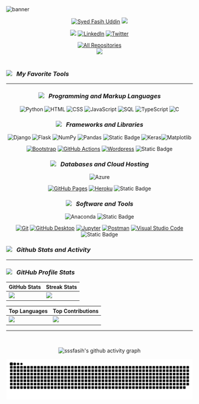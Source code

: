 <img src="./assets/ezgif.com-gif-maker.gif" alt="banner">
 
   
<p align="center">
  <a href="https://github.com/sssfasih">
   <img src="https://readme-typing-svg.demolab.com?font=Fira+Code&size=35&duration=1&pause=10000000&color=9e4c98&center=true&repeat=false&width=435&lines=Syed+Fasih+Uddin" alt="Syed Fasih Uddin" /></a>

  <a href="https://github.com/DenverCoder1/readme-typing-svg">
    <img src="https://readme-typing-svg.demolab.com?font=Fira+Code&pause=1000&width=435&lines=I'm+Software+Engineer;Gold+Microsoft+Learn+Student+Ambassador;I+Share+What+I+Know&font=Fira%20Code&center=true&width=600&height=45&color=9e4c98&vCenter=true&pause=100&size=22" /></a>
</p>
 
<!-- Social icons section -->
<p align="center">
<a href="https://sssfasih.azurewebsites.net/"><img src="https://img.shields.io/badge/personal website-F15B2A?style=for-the-badge&logo=firefox&logoColor=white"/></a>
  <a href="https://www.linkedin.com/in/sssfasih/"><img  alt="LinkedIn" title="LinkedIn" src="https://img.shields.io/badge/LinkedIn-0b5fbb?style=for-the-badge&logo=linkedin&logoColor=white"/></a>
  <a href="https://twitter.com/sssfasih"><img  alt="Twitter" title="Twitter" src="https://img.shields.io/badge/twitter-1c96e9?style=for-the-badge&logo=twitter&logoColor=white"/></a><br/>
</a>
</p>

<!-- Repositories -->
<div align="center">
  <a href="https://profile-summary-for-github.com/user/sssfasih"><img alt="All Repositories" title="Detailed GitHub Statistics" src="https://custom-icon-badges.demolab.com/badge/Detailed%20GitHub%20Statistics-1F222E?style=for-the-badge&logoColor=white&logo=repo"/></a>
</div>

<div align="center">
  <img src="https://visitor-badge.laobi.icu/badge?page_id=sssfasih.sssfasih&" />
</div>
<br/>

<!-- Tools -->

**_<h3><img src="https://media2.giphy.com/media/QssGEmpkyEOhBCb7e1/giphy.gif?cid=ecf05e47a0n3gi1bfqntqmob8g9aid1oyj2wr3ds3mg700bl&rid=giphy.gif" width="50px"> &nbsp; My Favorite Tools </h3>_**

<hr></hr>

<div align="center" >

### **_<img src="https://media.giphy.com/media/IdyAQJVN2kVPNUrojM/giphy.gif" width="30px"> &nbsp; Programming and Markup Languages_**

  <p>
      <a><img alt="Python" src="https://img.shields.io/badge/Python-14354C.svg?logo=python&logoColor=white"></a>
          <a><img alt="HTML" src="https://img.shields.io/badge/HTML-E34F26.svg?logo=html5&logoColor=white"></a>
      <a><img alt="CSS" src="https://img.shields.io/badge/CSS-1572B6.svg?logo=css3&logoColor=white"></a>
      <a><img alt="JavaScript" src="https://img.shields.io/badge/JavaScript-F7DF1E.svg?logo=javascript&logoColor=black"></a>
      <a><img alt="SQL" src="https://custom-icon-badges.demolab.com/badge/SQL-025E8C.svg?logo=database&logoColor=white"></a>
      <a><img alt="TypeScript" src="https://img.shields.io/badge/TypeScript-007ACC.svg?logo=typescript&logoColor=white"></a>
     <a><img alt="C" src="https://custom-icon-badges.demolab.com/badge/C-03599C.svg?logo=c-in-hexagon&logoColor=white"></a>
  </p>

<!-- Frameworks and Libraries -->

### **_<img src="https://media.giphy.com/media/v1.Y2lkPTc5MGI3NjExcHhyMXl6ZDZwZTN6bnBidm43Z2Yxam8zZ2R6YTJzZHRweGN6ZXVzYyZlcD12MV9pbnRlcm5hbF9naWZfYnlfaWQmY3Q9cw/M3nwJpDEUxkCzVftCi/giphy.gif" width="30px"> &nbsp; Frameworks and Libraries_**

![Django](https://img.shields.io/badge/django-%23092E20.svg?style=flat&logo=django&logoColor=white) ![Flask](https://img.shields.io/badge/flask-%23000.svg?style=flat&logo=flask&logoColor=white) ![NumPy](https://img.shields.io/badge/numpy-%23013243.svg?style=flate&logo=numpy&logoColor=white)
![Pandas](https://img.shields.io/badge/pandas-%23150458.svg?style=flat&logo=pandas&logoColor=white)
<a><img alt="Static Badge" src="https://img.shields.io/badge/build--brightgreen?style=flat&logo=opencv&logoColor=white&label=OpenCV&labelColor=red&color=red"></a>
![Keras](https://img.shields.io/badge/Keras-%23D00000.svg?style=flat&logo=Keras&logoColor=white)![Matplotlib](https://img.shields.io/badge/Matplotlib-%23ffffff.svg?style=flat&logo=Matplotlib&logoColor=black)

  <p>
      <a href="#"><img alt="Bootstrap" src="https://img.shields.io/badge/Bootstrap-7952B3.svg?logo=bootstrap&logoColor=white"></a>
      <a href="#"><img alt="GitHub Actions" src="https://img.shields.io/badge/GitHub%20Actions-2671E5.svg?logo=github%20actions&logoColor=white"></a>
        <a href="#"><img alt="Wordpress" src="https://img.shields.io/badge/Wordpress-21759B?logo=wordpress&logoColor=white"></a>
      <img alt="Static Badge" src="https://img.shields.io/badge/build--brightgreen?style=flat&logo=angular&logoColor=white&label=Angular&labelColor=red&color=red">
  </p>

<!--Databases and Cloud Hosting  -->

### **_<img src="https://media.giphy.com/media/v1.Y2lkPTc5MGI3NjExbW5vOXVtZGh4a2NydmZpc3p3NXNwc3YyZ2w0bWEzYXRxdmp5YmhneSZlcD12MV9pbnRlcm5hbF9naWZfYnlfaWQmY3Q9Zw/jOzq6q92RYEGoJnoV3/giphy.gif" width="30px"> &nbsp; Databases and Cloud Hosting_**

![Azure](https://img.shields.io/badge/azure-%230072C6.svg?style=flat&logo=microsoftazure&logoColor=white)

  <p>
      <a href="#"><img alt="GitHub Pages" src="https://img.shields.io/badge/GitHub%20Pages-327FC7.svg?logo=github&logoColor=white"></a>
      <a href="#"><img alt="Heroku" src="https://img.shields.io/badge/Heroku-430098.svg?logo=heroku&logoColor=white"></a>
    <img alt="Static Badge" src="https://img.shields.io/badge/build--brightgreen?style=flat-square&logo=sqlite&logoColor=white&label=sqLite&labelColor=blue&color=blue">

  </p>

<!--  Software and Tools-->

### **_<img src="https://media.giphy.com/media/CAIgh8LKFbIciGx5Qe/giphy.gif" width="30px"> &nbsp; Software and Tools_**

![Anaconda](https://img.shields.io/badge/Anaconda-%2344A833.svg?style=flat&logo=anaconda&logoColor=white)
<img alt="Static Badge" src="https://img.shields.io/badge/build--brightgreen?style=flat-square&logo=pycharm&logoColor=white&label=PyCharm&labelColor=green&color=green">

  <p>
      <a href="#"><img alt="Git" src="https://img.shields.io/badge/Git-F05033.svg?logo=git&logoColor=white"></a>
      <a href="#"><img alt="GitHub Desktop" src="https://img.shields.io/badge/GitHub%20Desktop-8034A9.svg?logo=github&logoColor=white"></a>
      <a href="#"><img alt="Jupyter" src="https://img.shields.io/badge/Jupyter-F37626.svg?logo=Jupyter&logoColor=white"></a>
      <a href="#"><img alt="Postman" src="https://img.shields.io/badge/Postman-FF6C37?logo=postman&logoColor=white"></a>
      <a href="#"><img alt="Visual Studio Code" src="https://img.shields.io/badge/Visual%20Studio%20Code-0078d7.svg?logo=visual-studio-code&logoColor=white"></a>
    <img alt="Static Badge" src="https://img.shields.io/badge/build--brightgreen?style=flat-square&logo=googlecolab&logoColor=white&label=google%20Collab&labelColor=%23f48024&color=%23f48024">

  </p>
  
</div>

<!-- Github Stats and Activity -->

**_<h3><img src="https://media.giphy.com/media/KzJkzjggfGN5Py6nkT/giphy.gif" width="50px"> &nbsp; Github Stats and Activity</h3>_**

<hr></hr>

<div align="left" >

### **_<img src="https://media.giphy.com/media/Th4eDUkNM3BYRXnzQi/giphy.gif" width="40px"> &nbsp; GitHub Profile Stats_**

| GitHub Stats | Streak Stats |
|--------------|--------------|
| ![](https://github-readme-stats.vercel.app/api?username=sssfasih&theme=default&hide_border=false&include_all_commits=true&count_private=true) | ![](https://github-readme-streak-stats.herokuapp.com/?user=sssfasih&theme=default&hide_border=false) |

| Top Languages | Top Contributions |
|--------------|--------------|
| ![](https://github-readme-stats.vercel.app/api/top-langs/?username=sssfasih&theme=default&hide_border=false&include_all_commits=true&count_private=true&layout=compact) | ![](https://github-contributor-stats.vercel.app/api?username=sssfasih&limit=5&theme=flat&combine_all_yearly_contributions=true) |


</div>

<div align="center" >

<hr></hr>

  <br/>

![sssfasih's github activity graph](https://github-readme-activity-graph.vercel.app/graph?username=sssfasih&bg_color=ffffff&color=9e4c98&line=9e4c98&point=403d3d&area=true&hide_border=true)

<img alt="GitHub Snake" src="https://raw.githubusercontent.com/sssfasih/sssfasih/output/github-contribution-grid-snake.svg" />

</div>
